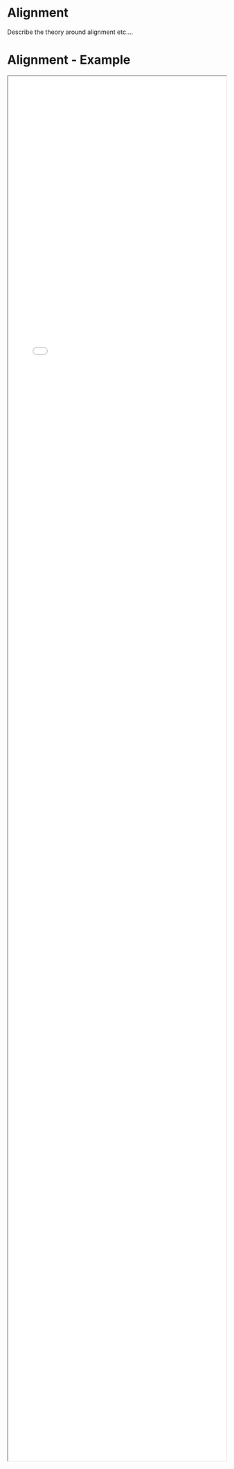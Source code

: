 # Alignment

Describe the theory around alignment etc.... 

# Alignment - Example 

<iframe src="./Part 1 - Theory/1.UI Design/Alignment/index.html" style="width: 100%; height: 80vh;"/>   

# Alignment - Analysis

* Alignment - arrangement in a straight line or in correct relative positions
* The way elements are positioned on a page is really important (Page Layout)
* The Layout of elements should guide the flow of actions to be performed on a page
* Alignment of elements won't get praise, but when elements are not aligned your site will be criticized

## Bad things to point out

* The submit button is floating around in the middle
* The form controls are inconsistently laid out in terms of their vertical alignment
* Inconsistent sizing of form controls
* The input boxes are inconsistent sizes 
* The remember me checkbox has to be counter styled now (against the css framework) to get it to align to something.